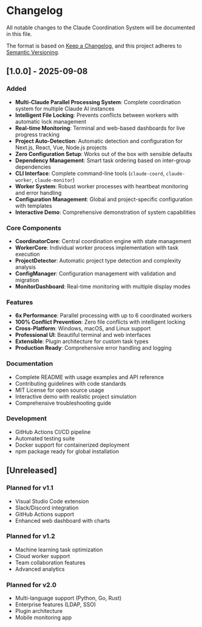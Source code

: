 # Changelog

All notable changes to the Claude Coordination System will be documented in this file.

The format is based on [Keep a Changelog](https://keepachangelog.com/en/1.0.0/),
and this project adheres to [Semantic Versioning](https://semver.org/spec/v2.0.0.html).

## [1.0.0] - 2025-09-08

### Added
- **Multi-Claude Parallel Processing System**: Complete coordination system for multiple Claude AI instances
- **Intelligent File Locking**: Prevents conflicts between workers with automatic lock management
- **Real-time Monitoring**: Terminal and web-based dashboards for live progress tracking
- **Project Auto-Detection**: Automatic detection and configuration for Next.js, React, Vue, Node.js projects
- **Zero Configuration Setup**: Works out of the box with sensible defaults
- **Dependency Management**: Smart task ordering based on inter-group dependencies
- **CLI Interface**: Complete command-line tools (`claude-coord`, `claude-worker`, `claude-monitor`)
- **Worker System**: Robust worker processes with heartbeat monitoring and error handling
- **Configuration Management**: Global and project-specific configuration with templates
- **Interactive Demo**: Comprehensive demonstration of system capabilities

### Core Components
- **CoordinatorCore**: Central coordination engine with state management
- **WorkerCore**: Individual worker process implementation with task execution
- **ProjectDetector**: Automatic project type detection and complexity analysis  
- **ConfigManager**: Configuration management with validation and migration
- **MonitorDashboard**: Real-time monitoring with multiple display modes

### Features
- **6x Performance**: Parallel processing with up to 6 coordinated workers
- **100% Conflict Prevention**: Zero file conflicts with intelligent locking
- **Cross-Platform**: Windows, macOS, and Linux support
- **Professional UI**: Beautiful terminal and web interfaces
- **Extensible**: Plugin architecture for custom task types
- **Production Ready**: Comprehensive error handling and logging

### Documentation
- Complete README with usage examples and API reference
- Contributing guidelines with code standards
- MIT License for open source usage
- Interactive demo with realistic project simulation
- Comprehensive troubleshooting guide

### Development
- GitHub Actions CI/CD pipeline
- Automated testing suite
- Docker support for containerized deployment
- npm package ready for global installation

## [Unreleased]

### Planned for v1.1
- Visual Studio Code extension
- Slack/Discord integration  
- GitHub Actions support
- Enhanced web dashboard with charts

### Planned for v1.2
- Machine learning task optimization
- Cloud worker support
- Team collaboration features
- Advanced analytics

### Planned for v2.0
- Multi-language support (Python, Go, Rust)
- Enterprise features (LDAP, SSO)
- Plugin architecture
- Mobile monitoring app